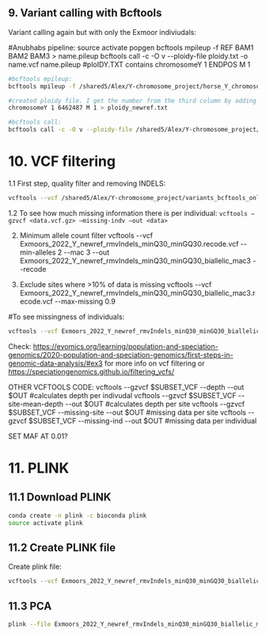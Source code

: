 ## 9. Variant calling with Bcftools
Variant calling again but with only the Exmoor indiviudals:

#Anubhabs pipeline:
source activate popgen
bcftools mpileup -f REF BAM1 BAM2 BAM3  > name.pileup
bcftools call -c -O v --ploidy-file ploidy.txt -o name.vcf name.pileup
#ploIDY.TXT contains chromosomeY 1 ENDPOS M 1

```bash
#bcftools mpileup:
bcftools mpileup -f /shared5/Alex/Y-chromosome_project/horse_Y_chromosome_reference/GCA_002166905.2_LipY764_genomic.fna /shared5/Alex/Y-chromosome_project/BAMs_LipY764/E_102004_EKDN220034353-1A_H5GL5DSX5_L2_LipY764_sorted_rmdp_MQ20.bam /shared5/Alex/Y-chromosome_project/BAMs_LipY764/E_107013_EKDN220034352-1A_H5GL5DSX5_L2_LipY764_sorted_rmdp_MQ20.bam /shared5/Alex/Y-chromosome_project/BAMs_LipY764/E_21084_EKDN220034367-1A_H5J5MDSX5_L2_LipY764_sorted_rmdp_MQ20.bam /shared5/Alex/Y-chromosome_project/BAMs_LipY764/E_23279_merged_LipY764_sorted_rmdp_MQ20.bam /shared5/Alex/Y-chromosome_project/BAMs_LipY764/E_23416_merged_LipY764_sorted_rmdp_MQ20.bam /shared5/Alex/Y-chromosome_project/BAMs_LipY764/E_320005_merged_LipY764_sorted_rmdp_MQ20.bam /shared5/Alex/Y-chromosome_project/BAMs_LipY764/E_32023_merged_LipY764_sorted_rmdp_MQ20.bam /shared5/Alex/Y-chromosome_project/BAMs_LipY764/E_49031_EKDN220034370-1A_H5J5MDSX5_L2_LipY764_sorted_rmdp_MQ20.bam /shared5/Alex/Y-chromosome_project/BAMs_LipY764/E_519005_EKDN220034364-1A_H5J5MDSX5_L2_LipY764_sorted_rmdp_MQ20.bam /shared5/Alex/Y-chromosome_project/BAMs_LipY764/s2010_EDSW210003772-1a_H3WNKDSX2_L3_LipY764_sorted_rmdp_MQ20.bam /shared5/Alex/Y-chromosome_project/BAMs_LipY764/s2012_EDSW210003766-1a_H3WHWDSX2_L4_LipY764_sorted_rmdp_MQ20.bam /shared5/Alex/Y-chromosome_project/BAMs_LipY764/s479013_EDSW210003775-1a_H3WNKDSX2_L3_LipY764_sorted_rmdp_MQ20.bam /shared5/Alex/Y-chromosome_project/BAMs_LipY764/s49097_EDSW210003769-1a_H3FTWDSX2_L2_LipY764_sorted_rmdp_MQ20.bam /shared5/Alex/Y-chromosome_project/BAMs_LipY764/s49124_EDSW210003767-1a_H3WHWDSX2_L2_LipY764_sorted_rmdp_MQ20.bam /shared5/Alex/Y-chromosome_project/BAMs_LipY764/S276023_EDSW200015547-1a2a_HJFWVDSXY_L3L4_LipY764_sorted_rmdp_MQ20.bam  > /shared5/Alex/Y-chromosome_project/variants_bcftools_onlyexmoors/Exmoors_2022_Y_newref.pileup

#created ploidy file. I get the number from the third column by adding up the bases of the contigsfrom the fai index file
chromosomeY 1 6462487 M 1 > ploidy_newref.txt

#bcftools call:
bcftools call -c -O v --ploidy-file /shared5/Alex/Y-chromosome_project/variants_bcftools_onlyexmoors/ploidy_newref.txt -o /shared5/Alex/Y-chromosome_project/variants_bcftools_onlyexmoors/Exmoors_2022_Y_newref.vcf /shared5/Alex/Y-chromosome_project/variants_bcftools_onlyexmoors/Exmoors_2022_Y_newref.pileup
```


# 10. VCF filtering
1.1 First step, quality filter and removing INDELS:
```bash
vcftools --vcf /shared5/Alex/Y-chromosome_project/variants_bcftools_onlyexmoors/Exmoors_2022_Y_newref.vcf --remove-indels --minQ 30 --minGQ 30 --out /shared5/Alex/Y-chromosome_project/variants_bcftools_onlyexmoors/Exmoors_2022_Y_newref_rmvIndels_minQ30_minGQ30 --recode
```

1.2 To see how much missing information there is per individual:
`vcftools –gzvcf <data.vcf.gz> –missing-indv –out <data>`

2. Minimum allele count filter
vcftools --vcf Exmoors_2022_Y_newref_rmvIndels_minQ30_minGQ30.recode.vcf --min-alleles 2 --mac 3 --out Exmoors_2022_Y_newref_rmvIndels_minQ30_minGQ30_biallelic_mac3 --recode

3. Exclude sites where >10% of data is missing
vcftools --vcf Exmoors_2022_Y_newref_rmvIndels_minQ30_minGQ30_biallelic_mac3.recode.vcf --max-missing 0.9

#To see missingness of individuals:
```bash
vcftools --vcf Exmoors_2022_Y_newref_rmvIndels_minQ30_minGQ30_biallelic_mac3.recode.vcf --missing-indv --out Exmoors_2022_Y_newref_rmvIndels_minQ30_minGQ30_biallelic_mac3.recode.vcf
```

Check: https://evomics.org/learning/population-and-speciation-genomics/2020-population-and-speciation-genomics/first-steps-in-genomic-data-analysis/#ex3 for more info on vcf filtering
or https://speciationgenomics.github.io/filtering_vcfs/

OTHER VCFTOOLS CODE:
vcftools --gzvcf $SUBSET_VCF --depth --out $OUT #calculates depth per indivudal
vcftools --gzvcf $SUBSET_VCF --site-mean-depth --out $OUT #calculates depth per site
vcftools --gzvcf $SUBSET_VCF --missing-site --out $OUT #missing data per site
vcftools --gzvcf $SUBSET_VCF --missing-ind --out $OUT #missing data per individual

SET MAF AT 0.01?

# 11. PLINK
## 11.1 Download PLINK
```bash
conda create -n plink -c bioconda plink
source activate plink
```

## 11.2 Create PLINK file
Create plink file:
```bash
vcftools --vcf Exmoors_2022_Y_newref_rmvIndels_minQ30_minGQ30_biallelic_mac3.recode.vcf --plink --out Exmoors_2022_Y_newref_rmvIndels_minQ30_minGQ30_biallelic_mac3
```

## 11.3 PCA
```bash
plink --file Exmoors_2022_Y_newref_rmvIndels_minQ30_minGQ30_biallelic_mac3 --pca --out Exmoors_2022_Y_newref_rmvIndels_minQ30_minGQ30_biallelic_mac3
```

